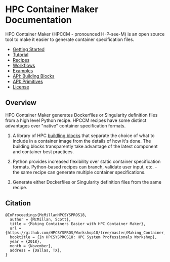 # HPC Container Maker Documentation

HPC Container Maker (HPCCM - pronounced H-P-see-M) is an open source
tool to make it easier to generate container specification files.

- [Getting Started](getting_started.md)
- [Tutorial](tutorial.md)
- [Recipes](recipes.md)
- [Workflows](workflows.md)
- [Examples](recipes/)
- [API: Building Blocks](building_blocks.md)
- [API: Primitives](primitives.md)
- [License](LICENSE.md)

## Overview

HPC Container Maker generates Dockerfiles or Singularity definition
files from a high level Python recipe.  HPCCM recipes have some
distinct advantages over "native" container specification formats.

1. A library of HPC [buildling blocks](docs/building_blocks.md) that
   separate the choice of what to include in a container image from
   the details of how it's done.  The building blocks transparently
   take advantage of the latest component and container best
   practices.

2. Python provides increased flexibility over static container
   specification formats.  Python-based recipes can branch, validate
   user input, etc. - the same recipe can generate multiple container
   specifications.

3. Generate either Dockerfiles or Singularity definition files from
   the same recipe.

## Citation

```
@InProceedings{McMillanHPCSYSPROS18,
  author = {McMillan, Scott},
  title = {Making Containers Easier with HPC Container Maker},
  url = {https://github.com/HPCSYSPROS/Workshop18/tree/master/Making_Container_Easier_with_HPC_Container_Maker},
  booktitle = {In HPCSYSPROS18: HPC System Professionals Workshop},
  year = {2018},
  month = {November},
  address = {Dallas, TX},
}
```
